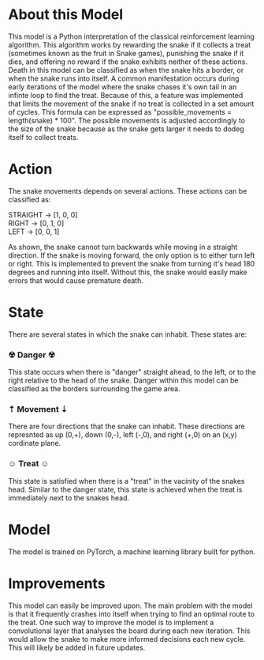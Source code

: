 # About this Model
This model is a Python interpretation of the classical reinforcement learning algorithm. This algorithm works by rewarding the snake if it collects a treat (sometimes known as the fruit in Snake games), punishing the snake if it dies, and offering no reward if the snake exhibits neither of these actions. Death in this model can be classified as when the snake hits a border, or when the snake runs into itself. A common manifestation occurs during early iterations of the model where the snake chases it's own tail in an infinte loop to find the treat. Because of this, a feature was implemented that limits the movement of the snake if no treat is collected in a set amount of cycles. This formula can be expressed as "possible_movements = length(snake) * 100". The possible movements is adjusted accordingly to the size of the snake because as the snake gets larger it needs to dodeg itself to collect treats.

# Action
The snake movements depends on several actions. These actions can be classified as:

STRAIGHT  ->  [1, 0, 0]<br />
RIGHT     ->  [0, 1, 0]<br />
LEFT      ->  [0, 0, 1]<br />

As shown, the snake cannot turn backwards while moving in a straight direction. If the snake is moving forward, the only option is to either turn left or right. This is implemented to prevent the snake from turning it's head 180 degrees and running into itself. Without this, the snake would easily make errors that would cause premature death.

# State
There are several states in which the snake can inhabit. These states are:

   ### ☢︎ Danger ☢︎
   This state occurs when there is "danger" straight ahead, to the left, or to the right relative to the head of the snake. Danger within this model can be classified as the borders surrounding the game area.

   ### ⇡ Movement ⇣
   There are four directions that the snake can inhabit. These directions are represnted as up (0,+), down (0,-), left (-,0), and right (+,0) on an (x,y)      cordinate plane.
   
   ### ☺︎ Treat ☺︎
   This state is satisfied when there is a "treat" in the vacinity of the snakes head. Similar to the danger state, this state is achieved when the treat is immediately next to the snakes head.
   
# Model
The model is trained on PyTorch, a machine learning library built for python.

# Improvements
This model can easily be improved upon. The main problem with the model is that it frequently crashes into itself when trying to find an optimal route to the treat. One such way to improve the model is to implement a convolutional layer that analyses the board during each new iteration. This would allow the snake to make more informed decisions each new cycle. This will likely be added in future updates.
